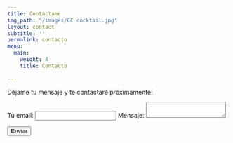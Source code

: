 ```yaml
---
title: Contáctame
img_path: "/images/CC cocktail.jpg"
layout: contact
subtitle: ''
permalink: contacto
menu:
  main:
    weight: 4
    title: Contacto

---
```

Déjame tu mensaje y te contactaré próximamente!


<form
action="https://formspree.io/xbjapjby"
method="POST"

<label>
Tu email:
<input type="text" name="_replyto">
</label>
<label>
Mensaje:
<textarea name="message"></textarea>
</label>

<!-- your other form fields go here -->

<button type="submit">Enviar</button>
</form>